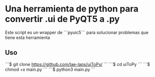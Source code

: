 # Una herramienta de python para convertir .ui de PyQT5 a .py

Este script es un wrapper de ´´´pyuic5´´´ para solucionar problemas que tiene esta herramienta

## Uso

´´´$ git clone https://github.com/lae-laps/uiToPy/ ´´´
´´´$ cd uiToPy ´´´
´´´$ chmod +x main.py ´´´
´´´$ python3 main.py ´´´

